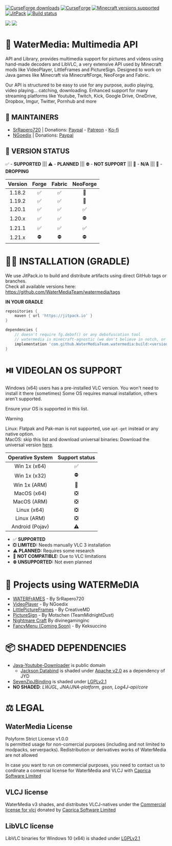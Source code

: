 [![CurseForge downloads](https://cf.way2muchnoise.eu/watermedia.svg?badge_style=for_the_badge)](https://www.curseforge.com/minecraft/mc-mods/watermedia)
[![CurseForge](https://img.shields.io/curseforge/v/869524?style=for-the-badge&label=curseforge&labelColor=%232d2d2d&color=%23e04e14&link=https%3A%2F%2Fwww.curseforge.com%2Fminecraft%2Fmc-mods%2Fwatermedia%2Ffiles)](https://www.curseforge.com/minecraft/mc-mods/watermedia/files)
[![Minecraft versions supported](https://cf.way2muchnoise.eu/versions/Supports_watermedia_all.svg?badge_style=for_the_badge)](https://www.curseforge.com/minecraft/mc-mods/watermedia/files)
[![JitPack](https://img.shields.io/jitpack/version/com.github.SrRapero720/watermedia?style=for-the-badge&label=JITPACK&color=34495e&link=https%3A%2F%2Fjitpack.io%2F%23SrRapero720%2Fwatermedia)](https://jitpack.io/#SrRapero720/watermedia)
[![Build status](https://img.shields.io/github/actions/workflow/status/WaterMediaTeam/watermedia/gradle.yml?style=for-the-badge
)](https://github.com/WaterMediaTeam/watermedia/actions/workflows/gradle.yml)

[![](https://dcbadge.vercel.app/api/server/cuYAzzZ)](https://discord.gg/cuYAzzZ)
[![](https://dcbadge.vercel.app/api/server/453QZ749U4)](https://discord.gg/453QZ749U4)

# 🔗 WaterMedia: Multimedia API
API and Library, provides multimedia support for pictures and videos using hand-made decoders and LibVLC,
a very extensive API used by Minecraft mods like VideoPlayer, LittleFrames and PictureSign.
Designed to work on Java games like Minecraft via MinecraftForge, NeoForge and Fabric.

Our API is structured to be easy to use for any purpose, audio playing, video playing... catching, downloading.
Enhanced support for many streaming platforms like Youtube, Twitch, Kick,
Google Drive, OneDrive, Dropbox, Imgur, Twitter, Pornhub and more

## 👷 MAINTAINERS
- [SrRapero720](https://github.com/SrRapero720) | Donations: [Paypal](https://paypal.me/SrRapero720) - [Patreon](https://www.patreon.com/c/SrRapero720) - [Ko-fi](https://ko-fi.com/Manage/Index)
- [NGoedix](https://github.com/NGoedix) | Donations: [Paypal](https://paypal.me/ngoedix)

## 🔢 VERSION STATUS
✅ - **SUPPORTED** ||| ⚠ - **PLANNED** ||| ⛔ - **NOT SUPPORT** ||| 🚫 - **N/A** ||| 🚨 - **DROPPING**

| Version | Forge | Fabric | NeoForge |
|:-------:|:-----:|:------:|:--------:|
| 1.18.2  |   ✅   |   ✅    |    🚫    |
| 1.19.2  |   ✅   |   ✅    |    🚫    |
| 1.20.1  |   ✅   |   ✅    |    ✅     |
| 1.20.x  |   ✅   |   ✅    |    ⛔     |
| 1.21.1  |   ✅   |   ✅    |    ✅     |
| 1.21.x  |   ⛔   |   ⛔    |    ⛔     |


# 🧑‍💻 INSTALLATION (GRADLE)
We use JitPack.io to build and distribute artifacts using direct GitHub tags or branches.
<br>Check all available versions here: https://github.com/WaterMediaTeam/watermedia/tags

**IN YOUR GRADLE**
```gradle
repositories {
    maven { url 'https://jitpack.io' }
}

dependencies {
    // doesn't require fg.debof() or any debofuscation tool
    // watermedia is minecraft-agnostic (we don't believe in notch, or agnes)
    implementation 'com.github.WaterMediaTeam.watermedia:build:<version>'
}
```

# ⏯️ VIDEOLAN OS SUPPORT
Windows (x64) users has a pre-installed VLC version. You won't need to install it there (sometimes)
Some OS requires manual installation, others aren't supported.

Ensure your OS is supported in this list.

> [!WARNING]
> Linux: Flatpak and Pak-man is not supported, use `apt-get` instead or any native option.<br>
> MacOS: skip this list and download universal binaries: Download the universal version [here](https://get.videolan.org/vlc/3.0.21/macosx/vlc-3.0.21-universal.dmg).

| Operative System | Support status |
|:----------------:|:--------------:|
|  Win  1x (x64)   |       ✅        |
|  Win  1x (x32)   |       ⛔        |
|  Win  1x (ARM)   |       🚫       |
|   MacOS (x64)    |       ❎        |
|   MacOS (ARM)    |       ❎        |
|   Linux (x64)    |       ❎        |
|   Linux (ARM)    |       ❎        |
| Android (Pojav)  |       ⚠        |

- ✅ **SUPPORTED**
- ❎ **LIMITED:** Needs manually VLC 3 installation
- ⚠ **PLANNED:** Requires some research
- 🚫 **NOT COMPATIBLE:** Due to VLC limitations
- ⛔ **UNSUPPORTED:** Not even planned

# 👥 Projects using WATERMeDIA
- [WATERFrAMES](https://www.curseforge.com/minecraft/mc-mods/waterframes) - By SrRapero720
- [VideoPlayer](https://www.curseforge.com/minecraft/mc-mods/video-player) - By NGoedix
- [LittlePictureFrames](https://www.curseforge.com/minecraft/mc-mods/littleframes) - By CreativeMD
- [PictureSign](https://www.curseforge.com/minecraft/mc-mods/picturesign) - By Motschen (TeamMidnightDust)
- [Nightmare Craft](https://www.curseforge.com/minecraft/modpacks/nightmare-craft-chapter-1) By divinegaminginc
- [FancyMenu (Coming Soon)](https://legacy.curseforge.com/minecraft/mc-mods/fancymenu) - By Keksuccino

# 📦 SHADED DEPENDENCIES
- [Java-Youtube-Downloader](https://github.com/sealedtx/java-youtube-downloader) is public domain
  - [Jackson Databind](https://github.com/FasterXML/jackson) is shaded under [Apache v2.0](https://www.apache.org/licenses/LICENSE-2.0) as a dependency of JYD
- [SevenZipJBinding](https://github.com/borisbrodski/sevenzipjbinding) is shaded under [LGPLv2.1](https://github.com/borisbrodski/sevenzipjbinding?tab=LGPL-2.1-2-ov-file)
- **NO SHADED**: *LWJGL, JNA/JNA-platform, gson, Log4J-api/core*

# ⚖️ LEGAL
## WaterMedia License
Polyform Strict License v1.0.0<br>
Is permitted usage for non-comercial purposes (including and not limited to modpacks, serverpacks).
Redistribution or derivatives works of WaterMedia are not allowed

In case you want to run on commercial purposes,
you need to contact us to cordinate a comercial license for WaterMedia and VLCJ with [Caprica Software Limited](https://www.capricasoftware.co.uk/)

## VLCJ license
WaterMedia v3 shades, and distributes VLCJ-natives
under the [Commercial license for vlcj](https://www.capricasoftware.co.uk/docs/Caprica%20Software%20vlcj%20Commercial%20License%20Standard%20Offer.pdf)
donated by [Caprica Software Limited](https://www.capricasoftware.co.uk/)

## LibVLC license
LibVLC binaries for Windows 10 (x64) is shaded under [LGPLv2.1](https://code.videolan.org/videolan/vlc/-/blob/master/COPYING)